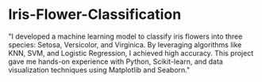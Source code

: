 # Iris-Flower-Classification
"I developed a machine learning model to classify iris flowers into three species: Setosa, Versicolor, and Virginica. By leveraging algorithms like KNN, SVM, and Logistic Regression, I achieved high accuracy. This project gave me hands-on experience with Python, Scikit-learn, and data visualization techniques using Matplotlib and Seaborn."
